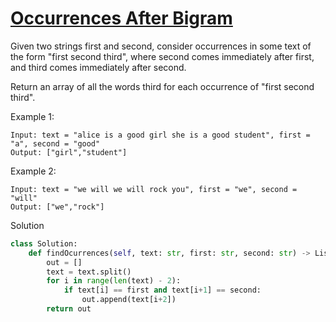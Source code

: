 # [Occurrences After Bigram](https://leetcode.com/problems/occurrences-after-bigram/)

Given two strings first and second, consider occurrences in some text of the form "first second third", where second 
comes immediately after first, and third comes immediately after second.

Return an array of all the words third for each occurrence of "first second third".

Example 1:
```
Input: text = "alice is a good girl she is a good student", first = "a", second = "good"
Output: ["girl","student"]
```
Example 2:
```
Input: text = "we will we will rock you", first = "we", second = "will"
Output: ["we","rock"]
```
Solution
```python
class Solution:
    def findOcurrences(self, text: str, first: str, second: str) -> List[str]:
        out = []
        text = text.split()
        for i in range(len(text) - 2):
            if text[i] == first and text[i+1] == second:
                out.append(text[i+2])
        return out
```

